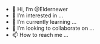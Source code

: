 - 👋 Hi, I’m @Eldernewer
- 👀 I’m interested in ...
- 🌱 I’m currently learning ...
- 💞️ I’m looking to collaborate on ...
- 📫 How to reach me ...

<!---
Eldernewer/Eldernewer is a ✨ special ✨ repository because its `README.md` (this file) appears on your GitHub profile.
You can click the Preview link to take a look at your changes.
--->
